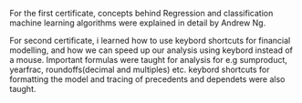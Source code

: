 For the first certificate, concepts behind Regression and classification machine learning algorithms were explained in detail by Andrew Ng. 

For second certificate, i learned how to use keybord shortcuts for financial modelling, and how we can speed up our analysis using keybord instead of a mouse. Important formulas were taught for analysis for e.g sumproduct, yearfrac, roundoffs(decimal and multiples) etc. keybord shortcuts for formatting the model and tracing of precedents and dependets were also taught.
